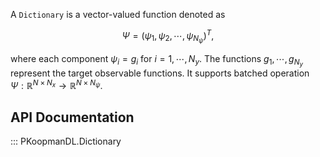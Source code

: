 
A `Dictionary` is a vector-valued function denoted as

$$\Psi = (\psi_1, \psi_2, \cdots, \psi_{N_\psi})^T,$$

where each component $\psi_i = g_i$ for $i = 1,\cdots,N_y$.
The functions $g_{1},\cdots, g_{N_{y}}$ represent the target observable functions.
It supports batched operation
$\Psi: \mathbb{R}^{N \times N_x} \rightarrow \mathbb{R}^{N \times N_{\psi}}$.


## API Documentation

::: PKoopmanDL.Dictionary

